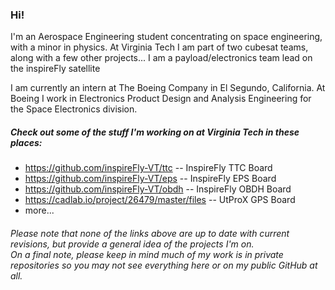 ### Hi! 
I'm an Aerospace Engineering student concentrating on space engineering, with a minor in physics. At Virginia Tech I am part of two cubesat teams, along with a few other projects... I am a payload/electronics team lead on the inspireFly satellite <br>

I am currently an intern at The Boeing Company in El Segundo, California. At Boeing I work in Electronics Product Design and Analysis Engineering for the Space Electronics division.
##### Check out some of the stuff I'm working on at Virginia Tech in these places:
+ https://github.com/inspireFly-VT/ttc -- InspireFly TTC Board <br>
+ https://github.com/inspireFly-VT/eps -- InspireFly EPS Board <br>
+ https://github.com/inspireFly-VT/obdh -- InspireFly OBDH Board<br>
+ https://cadlab.io/project/26479/master/files -- UtProX GPS Board <br>
+ more... <br>
###### Please note that none of the links above are up to date with current revisions, but provide a general idea of the projects I'm on. <br> On a final note, please keep in mind much of my work is in private repositories so you may not see everything here or on my public GitHub at all.

<!--
**TimothyMcEvoy/TimothyMcEvoy** is a ✨ _special_ ✨ repository because its `README.md` (this file) appears on your GitHub profile.

Here are some ideas to get you started:

- 🔭 I’m currently working on ...
- 🌱 I’m currently learning ...
- 👯 I’m looking to collaborate on ...
- 🤔 I’m looking for help with ...
- 💬 Ask me about ...
- 📫 How to reach me: ...
- 😄 Pronouns: ...
- ⚡ Fun fact: ...
-->
